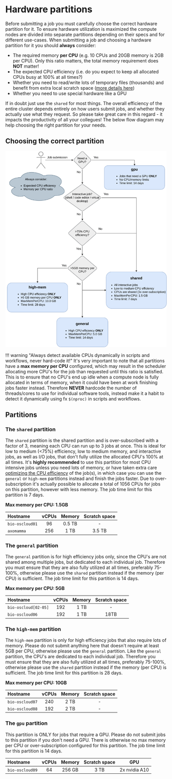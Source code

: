 # Hardware partitions
Before submitting a job you must carefully choose the correct hardware partition for it. To ensure hardware utilization is maximized the compute nodes are divided into separate partitions depending on their specs and for different use-cases. When submitting a job and choosing a hardware partition for it you should **always** consider:

 - The required memory **per CPU** (e.g. 10 CPUs and 20GB memory is 2GB per CPU). Only this ratio matters, the total memory requirement does **NOT** matter!
 - The expected CPU efficiency (i.e. do you expect to keep all allocated CPUs busy at 100% at all times?)
 - Whether you need to read/write lots of temporary files (thousands) and benefit from extra local scratch space ([more details here](../storage.md#local-scratch-space))
 - Whether you need to use special hardware like a GPU
 
 If in doubt just use the `shared` for most things. The overall efficiency of the entire cluster depends entirely on how users submit jobs, and whether they actually use what they request. So please take great care in this regard - it impacts the productivity of all your collegues! The below flow diagram may help choosing the right partition for your needs.

## Choosing the correct partition
![test](img/biocloud_partition.drawio.svg)

!!! warning "Always detect available CPUs dynamically in scripts and workflows, never hard-code it!"
    It's very important to note that all partitions have a **max memory per CPU** configured, which may result in the scheduler allocating more CPU's for the job than requested until this ratio is satisfied. This is to ensure that no CPU's end up idle when a compute node is fully allocated in terms of memory, when it could have been at work finishing jobs faster instead. Therefore **NEVER** hardcode the number of threads/cores to use for individual software tools, instead make it a habit to detect it dynamically using fx `$(nproc)` in scripts and workflows.

## Partitions
### The `shared` partition
The `shared` partition is the shared partition and is over-subscribed with a factor of 3, meaning each CPU can run up to 3 jobs at once. This is ideal for low to medium (<75%) efficiency, low to medium memory, and interactive jobs, as well as I/O jobs, that don't fully utilize the allocated CPU's 100% at all times. It's **highly recommended** to use this partition for most CPU intensive jobs unless you need lots of memory, or have taken extra care [optimizing the CPU efficiency](efficiency.md) of the job(s), in which case you can use the `general` or `high-mem` partitions instead and finish the jobs faster. Due to over-subscription it's actually possible to allocate a total of 1056 CPUs for jobs on this partition, however with less memory. The job time limit for this partition is 7 days.

**Max memory per CPU: 1.5GB**

| Hostname | vCPUs | Memory | Scratch space |
| :--- | :---: | :---: | :---: |
| `bio-oscloud01` | 96 | 0.5 TB | - |
| `axomamma` | 256 | 1 TB | 3.5 TB |

### The `general` partition
The `general` partition is for high efficiency jobs only, since the CPU's are not shared among multiple jobs, but dedicated to each individual job. Therefore you must ensure that they are also fully utilized at all times, preferably 75-100%, otherwise please use the `shared` partition instead if the memory (per CPU) is sufficient. The job time limit for this partition is 14 days.

**Max memory per CPU: 5GB**

| Hostname | vCPUs | Memory | Scratch space |
| :--- | :---: | :---: | :---: |
| `bio-oscloud[02-05]` | 192 | 1 TB | - |
| `bio-oscloud06` | 192 | 1 TB | 18TB |

### The `high-mem` partition
The `high-mem` partition is only for high efficiency jobs that also require lots of memory. Please do not submit anything here that doesn't require at least 5GB per CPU, otherwise please use the `general` partition. Like the `general` partition, the CPU's are dedicated to each individual job. Therefore you must ensure that they are also fully utilized at all times, preferably 75-100%, otherwise please use the `shared` partition instead if the memory (per CPU) is sufficient. The job time limit for this partition is 28 days.

**Max memory per CPU: 10GB**

| Hostname | vCPUs | Memory | Scratch space |
| :--- | :---: | :---: | :---: |
| `bio-oscloud07` | 240 | 2 TB | - |
| `bio-oscloud08` | 192 | 2 TB | - |

### The `gpu` partition
This partition is ONLY for jobs that require a GPU. Please do not submit jobs to this partition if you don't need a GPU. There is otherwise no max memory per CPU or over-subscription configured for this partition. The job time limit for this partition is 14 days.

| Hostname | vCPUs | Memory | Scratch space | GPU |
| :--- | :---: | :---: | :---: | :---: |
| `bio-oscloud09` | 64 | 256 GB | 3 TB | 2x nvidia A10 |

